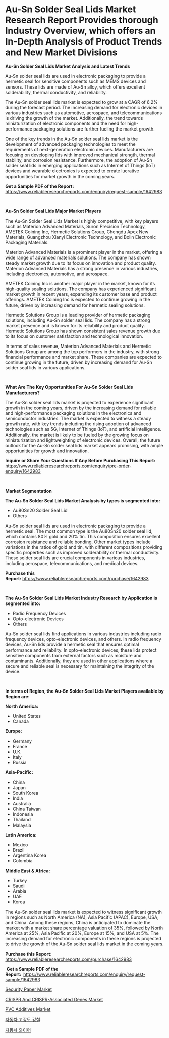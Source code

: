<p><h1>Au-Sn Solder Seal Lids Market Research Report Provides thorough Industry Overview, which offers an In-Depth Analysis of Product Trends and New Market Divisions</h1></p><p><strong>Au-Sn Solder Seal Lids Market Analysis and Latest Trends</strong></p>
<p><p>Au-Sn solder seal lids are used in electronic packaging to provide a hermetic seal for sensitive components such as MEMS devices and sensors. These lids are made of Au-Sn alloy, which offers excellent solderability, thermal conductivity, and reliability.</p><p>The Au-Sn solder seal lids market is expected to grow at a CAGR of 6.2% during the forecast period. The increasing demand for electronic devices in various industries such as automotive, aerospace, and telecommunications is driving the growth of the market. Additionally, the trend towards miniaturization of electronic components and the need for high-performance packaging solutions are further fueling the market growth.</p><p>One of the key trends in the Au-Sn solder seal lids market is the development of advanced packaging technologies to meet the requirements of next-generation electronic devices. Manufacturers are focusing on developing lids with improved mechanical strength, thermal stability, and corrosion resistance. Furthermore, the adoption of Au-Sn solder seal lids in emerging applications such as Internet of Things (IoT) devices and wearable electronics is expected to create lucrative opportunities for market growth in the coming years.</p></p>
<p><strong>Get a Sample PDF of the Report:&nbsp;</strong> <a href="https://www.reliableresearchreports.com/enquiry/request-sample/1642983">https://www.reliableresearchreports.com/enquiry/request-sample/1642983</a></p>
<p>&nbsp;</p>
<p><strong>Au-Sn Solder Seal Lids Major Market Players</strong></p>
<p><p>The Au-Sn Solder Seal Lids Market is highly competitive, with key players such as Materion Advanced Materials, Suron Precision Technology, AMETEK Coining Inc, Hermetic Solutions Group, Chengdu Apex New Materials, Guangzhou Xianyi Electronic Technology, and Bolin Electronic Packaging Materials.</p><p>Materion Advanced Materials is a prominent player in the market, offering a wide range of advanced materials solutions. The company has shown steady market growth due to its focus on innovation and product quality. Materion Advanced Materials has a strong presence in various industries, including electronics, automotive, and aerospace.</p><p>AMETEK Coining Inc is another major player in the market, known for its high-quality sealing solutions. The company has experienced significant market growth in recent years, expanding its customer base and product offerings. AMETEK Coining Inc is expected to continue growing in the future, driven by increasing demand for hermetic sealing solutions.</p><p>Hermetic Solutions Group is a leading provider of hermetic packaging solutions, including Au-Sn solder seal lids. The company has a strong market presence and is known for its reliability and product quality. Hermetic Solutions Group has shown consistent sales revenue growth due to its focus on customer satisfaction and technological innovation.</p><p>In terms of sales revenue, Materion Advanced Materials and Hermetic Solutions Group are among the top performers in the industry, with strong financial performance and market share. These companies are expected to continue growing in the future, driven by increasing demand for Au-Sn solder seal lids in various applications.</p></p>
<p>&nbsp;</p>
<p><strong>What Are The Key Opportunities For Au-Sn Solder Seal Lids Manufacturers?</strong></p>
<p><p>The Au-Sn solder seal lids market is projected to experience significant growth in the coming years, driven by the increasing demand for reliable and high-performance packaging solutions in the electronics and semiconductor industries. The market is expected to witness a steady growth rate, with key trends including the rising adoption of advanced technologies such as 5G, Internet of Things (IoT), and artificial intelligence. Additionally, the market is likely to be fueled by the growing focus on miniaturization and lightweighting of electronic devices. Overall, the future outlook for the Au-Sn solder seal lids market appears promising, with ample opportunities for growth and innovation.</p></p>
<p><strong>Inquire or Share Your Questions If Any Before Purchasing This Report:</strong> <a href="https://www.reliableresearchreports.com/enquiry/pre-order-enquiry/1642983">https://www.reliableresearchreports.com/enquiry/pre-order-enquiry/1642983</a></p>
<p>&nbsp;</p>
<p><strong>Market Segmentation</strong></p>
<p><strong>The Au-Sn Solder Seal Lids Market Analysis by types is segmented into:</strong></p>
<p><ul><li>Au80Sn20 Solder Seal Lid</li><li>Others</li></ul></p>
<p><p>Au-Sn solder seal lids are used in electronic packaging to provide a hermetic seal. The most common type is the Au80Sn20 solder seal lid, which contains 80% gold and 20% tin. This composition ensures excellent corrosion resistance and reliable bonding. Other market types include variations in the ratios of gold and tin, with different compositions providing specific properties such as improved solderability or thermal conductivity. These solder seal lids are crucial components in various industries, including aerospace, telecommunications, and medical devices.</p></p>
<p><strong>Purchase this Report:&nbsp;</strong><a href="https://www.reliableresearchreports.com/purchase/1642983">https://www.reliableresearchreports.com/purchase/1642983</a></p>
<p>&nbsp;</p>
<p><strong>The Au-Sn Solder Seal Lids Market Industry Research by Application is segmented into:</strong></p>
<p><ul><li>Radio Frequency Devices</li><li>Opto-electronic Devices</li><li>Others</li></ul></p>
<p><p>Au-Sn solder seal lids find applications in various industries including radio frequency devices, opto-electronic devices, and others. In radio frequency devices, Au-Sn lids provide a hermetic seal that ensures optimal performance and reliability. In opto-electronic devices, these lids protect sensitive components from external factors such as moisture and contaminants. Additionally, they are used in other applications where a secure and reliable seal is necessary for maintaining the integrity of the device.</p></p>
<p>&nbsp;</p>
<p><strong>In terms of Region, the Au-Sn Solder Seal Lids Market Players available by Region are:</strong></p>
<p>
    <p> <strong> North America: </strong>
        <ul>
            <li>United States</li>
            <li>Canada</li>
        </ul>
        </p> 
    <p> <strong> Europe: </strong>
        <ul>
            <li>Germany</li>
            <li>France</li>
            <li>U.K.</li>
            <li>Italy</li>
            <li>Russia</li>
        </ul>
        </p> 
    <p> <strong> Asia-Pacific: </strong>
        <ul>
            <li>China</li>
            <li>Japan</li>
            <li>South Korea</li>
            <li>India</li>
            <li>Australia</li>
            <li>China Taiwan</li>
            <li>Indonesia</li>
            <li>Thailand</li>
            <li>Malaysia</li>
        </ul>
        </p> 
    <p> <strong> Latin America: </strong>
        <ul>
            <li>Mexico</li>
            <li>Brazil</li>
            <li>Argentina Korea</li>
            <li>Colombia</li>
        </ul>
        </p> 
    <p> <strong> Middle East & Africa: </strong>
        <ul>
            <li>Turkey</li>
            <li>Saudi</li>
            <li>Arabia</li>
            <li>UAE</li>
            <li>Korea</li>
        </ul>
    </p>
    </p>
<p><p>The Au-Sn solder seal lids market is expected to witness significant growth in regions such as North America (NA), Asia Pacific (APAC), Europe, USA, and China. Among these regions, China is anticipated to dominate the market with a market share percentage valuation of 35%, followed by North America at 25%, Asia Pacific at 20%, Europe at 15%, and USA at 5%. The increasing demand for electronic components in these regions is projected to drive the growth of the Au-Sn solder seal lids market in the coming years.</p></p>
<p><strong>Purchase this Report: </strong><a href="https://www.reliableresearchreports.com/purchase/1642983">https://www.reliableresearchreports.com/purchase/1642983</a></p>
<p>&nbsp;<strong>Get a Sample PDF of the Report:&nbsp;&nbsp;</strong><a href="https://www.reliableresearchreports.com/enquiry/request-sample/1642983">https://www.reliableresearchreports.com/enquiry/request-sample/1642983</a></p>
<p><strong></strong></p>
<p><p><a href="https://view.publitas.com/reportprime-1/security-paper-market-size-growth-and-forecast-from-2024-2031/">Security Paper Market</a></p><p><a href="https://automatic-knee-4c7.notion.site/CRISPR-And-CRISPR-Associated-Genes-Market-Size-Furnishes-Valuable-Information-Encompassing-Market-Sh-b55f72700eb64562ad72200e9705b5bd">CRISPR And CRISPR-Associated Genes Market</a></p><p><a href="https://view.publitas.com/reportprime-1/pvc-additives-market-analysis-and-market-size-global-industry-overview-market-segmentation-and-forecast-2024-to-2031/">PVC Additives Market</a></p><p><a href="https://medium.com/@moyahfrancoestellec51j635wcx/%EC%9E%90%EB%8F%99%EC%B0%A8%EC%9A%A9-%EA%B3%A0%EA%B0%95%EB%8F%84%EA%B0%95-%EC%8B%9C%EC%9E%A5-%EC%84%B1%EA%B3%B5%EC%A0%81%EC%9D%B8-%EB%B9%84%EC%A6%88%EB%8B%88%EC%8A%A4-%EC%A0%84%EB%9E%B5%EC%9D%98-%ED%95%B5%EC%8B%AC-%EC%9A%94%EC%86%8C-2031%EB%85%84%EA%B9%8C%EC%A7%80-%EC%98%88%EC%B8%A1-035999245886">자동차 고강도 강철</a></p><p><a href="https://medium.com/@moyahfrancoestellec51j635wcx/%EC%9E%90%EB%8F%99%EC%B0%A8-%EC%A0%84%EC%84%A0-%EC%8B%9C%EC%9E%A5-%EC%8B%9C%EC%9E%A5-%EC%A0%90%EC%9C%A0%EC%9C%A8-%EC%8B%9C%EC%9E%A5-%ED%8A%B8%EB%A0%8C%EB%93%9C-%EA%B7%B8%EB%A6%AC%EA%B3%A0-%EB%AF%B8%EB%9E%98-%EC%84%B1%EC%9E%A5-%ED%83%90%EC%83%89-fc3589057f5c">자동차 와이어</a></p></p>